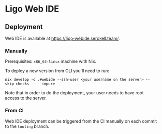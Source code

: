 # Ligo Web IDE

## Deployment

Web IDE is available at https://ligo-webide.serokell.team/.

### Manually

Prerequisites: `x86_64-linux` machine with Nix.

To deploy a new version from CLI you'll need to run:
```
nix develop -c .#webide --ssh-user <your username on the server> --skip-checks -- --impure
```
Note that in order to do the deployment, your user needs to have root access to the server.

### From CI

Web IDE deployment can be triggered from the CI manually on each commit to the `tooling` branch.
